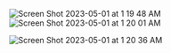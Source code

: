 ![Screen Shot 2023-05-01 at 1 19 48 AM](https://user-images.githubusercontent.com/126373389/235410532-4392c0da-b957-4c1f-848a-9b3a5a869201.png)
![Screen Shot 2023-05-01 at 1 20 01 AM](https://user-images.githubusercontent.com/126373389/235410631-d85e0871-f174-4c52-8900-f212d4fdaadc.png)

![Screen Shot 2023-05-01 at 1 20 36 AM](https://user-images.githubusercontent.com/126373389/235410598-745a8678-a39f-4990-8c82-3334c489fe47.png)
